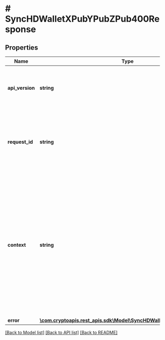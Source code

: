 # # SyncHDWalletXPubYPubZPub400Response

## Properties

Name | Type | Description | Notes
------------ | ------------- | ------------- | -------------
**api_version** | **string** | Specifies the version of the API that incorporates this endpoint. |
**request_id** | **string** | Defines the ID of the request. The &#x60;requestId&#x60; is generated by Crypto APIs and it&#39;s unique for every request. |
**context** | **string** | In batch situations the user can use the context to correlate responses with requests. This property is present regardless of whether the response was successful or returned as an error. &#x60;context&#x60; is specified by the user. | [optional]
**error** | [**\com.cryptoapis.rest_apis.sdk\Model\SyncHDWalletXPubYPubZPubE400**](SyncHDWalletXPubYPubZPubE400.md) |  |

[[Back to Model list]](../../README.md#models) [[Back to API list]](../../README.md#endpoints) [[Back to README]](../../README.md)
